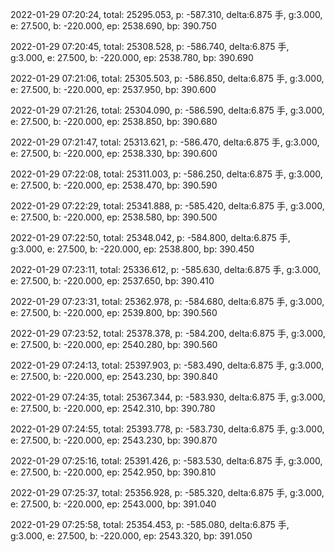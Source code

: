 2022-01-29 07:20:24, total: 25295.053, p: -587.310, delta:6.875 手, g:3.000, e: 27.500, b: -220.000, ep: 2538.690, bp: 390.750

2022-01-29 07:20:45, total: 25308.528, p: -586.740, delta:6.875 手, g:3.000, e: 27.500, b: -220.000, ep: 2538.780, bp: 390.690

2022-01-29 07:21:06, total: 25305.503, p: -586.850, delta:6.875 手, g:3.000, e: 27.500, b: -220.000, ep: 2537.950, bp: 390.600

2022-01-29 07:21:26, total: 25304.090, p: -586.590, delta:6.875 手, g:3.000, e: 27.500, b: -220.000, ep: 2538.850, bp: 390.680

2022-01-29 07:21:47, total: 25313.621, p: -586.470, delta:6.875 手, g:3.000, e: 27.500, b: -220.000, ep: 2538.330, bp: 390.600

2022-01-29 07:22:08, total: 25311.003, p: -586.250, delta:6.875 手, g:3.000, e: 27.500, b: -220.000, ep: 2538.470, bp: 390.590

2022-01-29 07:22:29, total: 25341.888, p: -585.420, delta:6.875 手, g:3.000, e: 27.500, b: -220.000, ep: 2538.580, bp: 390.500

2022-01-29 07:22:50, total: 25348.042, p: -584.800, delta:6.875 手, g:3.000, e: 27.500, b: -220.000, ep: 2538.800, bp: 390.450

2022-01-29 07:23:11, total: 25336.612, p: -585.630, delta:6.875 手, g:3.000, e: 27.500, b: -220.000, ep: 2537.650, bp: 390.410

2022-01-29 07:23:31, total: 25362.978, p: -584.680, delta:6.875 手, g:3.000, e: 27.500, b: -220.000, ep: 2539.800, bp: 390.560

2022-01-29 07:23:52, total: 25378.378, p: -584.200, delta:6.875 手, g:3.000, e: 27.500, b: -220.000, ep: 2540.280, bp: 390.560

2022-01-29 07:24:13, total: 25397.903, p: -583.490, delta:6.875 手, g:3.000, e: 27.500, b: -220.000, ep: 2543.230, bp: 390.840

2022-01-29 07:24:35, total: 25367.344, p: -583.930, delta:6.875 手, g:3.000, e: 27.500, b: -220.000, ep: 2542.310, bp: 390.780

2022-01-29 07:24:55, total: 25393.778, p: -583.730, delta:6.875 手, g:3.000, e: 27.500, b: -220.000, ep: 2543.230, bp: 390.870

2022-01-29 07:25:16, total: 25391.426, p: -583.530, delta:6.875 手, g:3.000, e: 27.500, b: -220.000, ep: 2542.950, bp: 390.810

2022-01-29 07:25:37, total: 25356.928, p: -585.320, delta:6.875 手, g:3.000, e: 27.500, b: -220.000, ep: 2543.000, bp: 391.040

2022-01-29 07:25:58, total: 25354.453, p: -585.080, delta:6.875 手, g:3.000, e: 27.500, b: -220.000, ep: 2543.320, bp: 391.050